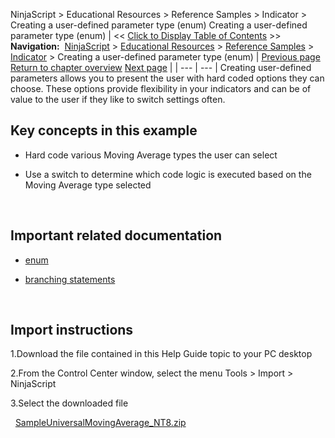 ﻿
NinjaScript \> Educational Resources \> Reference Samples \> Indicator \> Creating a user\-defined parameter type (enum)
Creating a user\-defined parameter type (enum)
| \<\< [Click to Display Table of Contents](creating_a_user-defined_parame.md) \>\> **Navigation:**     [NinjaScript](ninjascript.md) \> [Educational Resources](educational_resources.md) \> [Reference Samples](reference_samples.md) \> [Indicator](indicator2.md) \> Creating a user\-defined parameter type (enum) | [Previous page](coloring_a_region.md) [Return to chapter overview](indicator2.md) [Next page](creating_your_own_level_ii_dat.md) |
| --- | --- |
Creating user\-defined parameters allows you to present the user with hard coded options they can choose. These options provide flexibility in your indicators and can be of value to the user if they like to switch settings often.
 
## Key concepts in this example
- Hard code various Moving Average types the user can select

- Use a switch to determine which code logic is executed based on the Moving Average type selected

 
## Important related documentation
- [enum](http://csharp-station.com/Tutorial/CSharp/Lesson17)

- [branching statements](http://csharp-station.com/Tutorial/CSharp/Lesson03)

 
## Import instructions
1\.Download the file contained in this Help Guide topic to your PC desktop

2\.From the Control Center window, select the menu Tools \> Import \> NinjaScript

3\.Select the downloaded file

 
[SampleUniversalMovingAverage\_NT8\.zip](https://ninjatrader.com/support/helpGuides/nt8/samples/SampleUniversalMovingAverage_NT8.zip)

